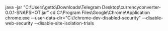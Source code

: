 java -jar "C:\Users\getto\Downloads\Telegram Desktop\currencyconverter-0.0.1-SNAPSHOT.jar"
cd C:\Program Files\Google\Chrome\Application
chrome.exe --user-data-dir="C://chrome-dev-disabled-security" --disable-web-security --disable-site-isolation-trials